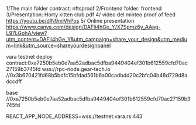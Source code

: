 1/The main folder contract: nftsproof
2/Frontend folder: frontend
3/Presentation: Horty kitten club.pdf
4/ video del minteo proof of feed https://youtu.be/dlN9mlVhPos
5/ Online presentation https://www.canva.com/design/DAFli4hGe_Y/X7Spmz6y_AAag-L97LGohA/view?utm_content=DAFli4hGe_Y&utm_campaign=share_your_design&utm_medium=link&utm_source=shareyourdesignpanel


vara testnet deploy contract:0xa7250b5eb0e7aa52adbac5dfba9449404ef301b612559cfd70ac27159b3745fd
wss://rpc-node.gear-tech.io
//0x3b670421fd68b5bdfc15bfdad561b6a00cadbdd20c2bfc04b48d729d8adccdff

base
//0xa7250b5eb0e7aa52adbac5dfba9449404ef301b612559cfd70ac27159b3745fd



REACT_APP_NODE_ADDRESS=wss://testnet.vara.rs:443


